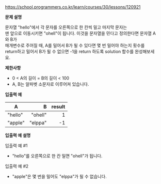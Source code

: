 https://school.programmers.co.kr/learn/courses/30/lessons/120921 <br>

**문제 설명**

문자열 "hello"에서 각 문자를 오른쪽으로 한 칸씩 밀고 마지막 문자는 <br> 
맨 앞으로 이동시키면 "ohell"이 됩니다. 이것을 문자열을 민다고 정의한다면 문자열 A와 B가 <br> 
매개변수로 주어질 때, A를 밀어서 B가 될 수 있다면 몇 번 밀어야 하는지 횟수를 <br> 
return하고 밀어서 B가 될 수 없으면 -1을 return 하도록 solution 함수를 완성해보세요.

**제한사항**

- 0 < A의 길이 = B의 길이 < 100
- A, B는 알파벳 소문자로 이루어져 있습니다.

**입출력 예**

| A       |       	B | 	result |
|---------|---------:|--------:|
| "hello" | 	"ohell" |      	1 |
| "apple" | 	"elppa" |     	-1 |

**입출력 예 설명**

입출력 예 #1

- "hello"를 오른쪽으로 한 칸 밀면 "ohell"가 됩니다.

입출력 예 #2

- "apple"은 몇 번을 밀어도 "elppa"가 될 수 없습니다.
